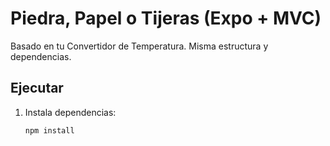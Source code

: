 # Piedra, Papel o Tijeras (Expo + MVC)

Basado en tu Convertidor de Temperatura. Misma estructura y dependencias.

## Ejecutar
1. Instala dependencias:
   ```bash
   npm install